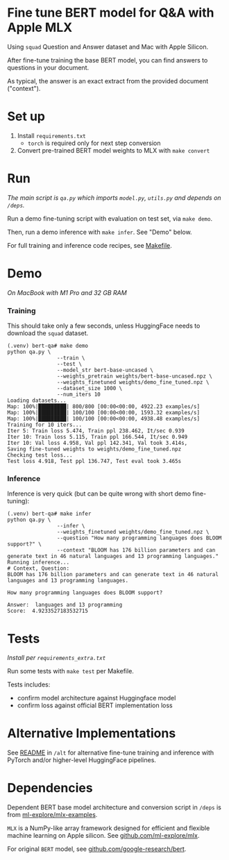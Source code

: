 # Fine tune BERT model for Q&A with Apple MLX

Using `squad` Question and Answer dataset and Mac with Apple Silicon.

After fine-tune training the base BERT model, you can find answers to questions
in your document.

As typical, the answer is an exact extract from the provided document ("context").

# Set up

1. Install `requirements.txt`
    * `torch` is required only for next step conversion
1. Convert pre-trained BERT model weights to MLX with `make convert`

# Run

_The main script is `qa.py` which imports `model.py`, `utils.py` and depends on
`/deps`._

Run a demo fine-tuning script with evaluation on test set, via `make demo`.

Then, run a demo inference with `make infer`. See "Demo" below.

For full training and inference code recipes, see [Makefile](Makefile).

# Demo

_On MacBook with M1 Pro and 32 GB RAM_

### Training

This should take only a few seconds, unless HuggingFace needs to download the
`squad` dataset.

```
(.venv) bert-qa# make demo
python qa.py \
                --train \
                --test \
                --model_str bert-base-uncased \
                --weights_pretrain weights/bert-base-uncased.npz \
                --weights_finetuned weights/demo_fine_tuned.npz \
                --dataset_size 1000 \
                --num_iters 10
Loading datasets...
Map: 100%|█████████| 800/800 [00:00<00:00, 4922.23 examples/s]
Map: 100%|█████████| 100/100 [00:00<00:00, 1593.32 examples/s]
Map: 100%|█████████| 100/100 [00:00<00:00, 4938.48 examples/s]
Training for 10 iters...
Iter 5: Train loss 5.474, Train ppl 238.462, It/sec 0.939
Iter 10: Train loss 5.115, Train ppl 166.544, It/sec 0.949
Iter 10: Val loss 4.958, Val ppl 142.341, Val took 3.414s, 
Saving fine-tuned weights to weights/demo_fine_tuned.npz
Checking test loss...
Test loss 4.918, Test ppl 136.747, Test eval took 3.465s
```

### Inference

Inference is very quick (but can be quite wrong with short demo fine-tuning):

```
(.venv) bert-qa# make infer
python qa.py \
                --infer \
                --weights_finetuned weights/demo_fine_tuned.npz \
                --question "How many programming languages does BLOOM support?" \
                --context "BLOOM has 176 billion parameters and can generate text in 46 natural languages and 13 programming languages."
Running inference...
# Context, Question:
BLOOM has 176 billion parameters and can generate text in 46 natural languages and 13 programming languages.

How many programming languages does BLOOM support? 

Answer:  languages and 13 programming
Score:  4.9233527183532715 
```


# Tests

_Install per `requirements_extra.txt`_

Run some tests with `make test` per Makefile.

Tests includes:

  * confirm model architecture against Huggingface model
  * confirm loss against official BERT implementation loss

# Alternative Implementations

See [README](alt/README.md) in `/alt` for alternative fine-tune training and
inference with PyTorch and/or higher-level HuggingFace pipelines.

# Dependencies

Dependent BERT base model architecture and conversion script in `/deps` is from
[ml-explore/mlx-examples](https://github.com/ml-explore/mlx-examples/tree/main/bert).

`MLX` is a NumPy-like array framework designed for efficient and flexible
machine learning on Apple silicon. See
[github.com/ml-explore/mlx](https://github.com/ml-explore/mlx).

For original `BERT` model, see
[github.com/google-research/bert](https://github.com/google-research/bert).
